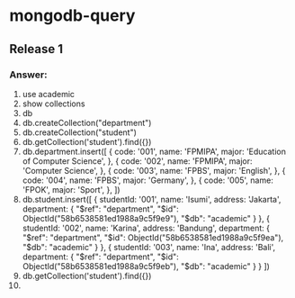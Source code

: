 # mongodb-query

## Release 1
### Answer:
1. use academic
2. show collections
3. db
4. db.createCollection("department")
5. db.createCollection("student")
6. db.getCollection('student').find({})
7. db.department.insert([
   {
      code: '001',
      name: 'FPMIPA',
      major: 'Education of Computer Science',
   },
   {
      code: '002',
      name: 'FPMIPA',
      major: 'Computer Science',
   },
   {
      code: '003',
      name: 'FPBS',
      major: 'English',
   },
   {
      code: '004',
      name: 'FPBS',
      major: 'Germany',
   },
   {
      code: '005',
      name: 'FPOK',
      major: 'Sport',
   },
])
8. db.student.insert([
   {
      studentId: '001',
      name: 'Isumi',
      address: 'Jakarta',
      department:
      {
      "$ref": "department",
      "$id": ObjectId("58b6538581ed1988a9c5f9e9"),
      "$db": "academic"
      }
   },
   {
      studentId: '002',
      name: 'Karina',
      address: 'Bandung',
      department:
      {
      "$ref": "department",
      "$id": ObjectId("58b6538581ed1988a9c5f9ea"),
      "$db": "academic"
      }
   },
   {
      studentId: '003',
      name: 'Ina',
      address: 'Bali',
      department:
      {
      "$ref": "department",
      "$id": ObjectId("58b6538581ed1988a9c5f9eb"),
      "$db": "academic"
      }
   }
])
9.  db.getCollection('student').find({})
10. 
